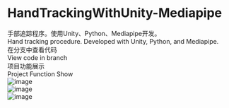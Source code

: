 # HandTrackingWithUnity-Mediapipe
手部追踪程序。使用Unity、Python、Mediapipe开发。 
<br>
Hand tracking procedure. Developed with Unity, Python, and Mediapipe.
<br>
在分支中查看代码
<br>
View code in branch
<br>
项目功能展示
<br>
Project Function Show
<br>
![image](https://github.com/xinyang-sun/HandTrackingWithUnity-Mediapipe/blob/master/GIF/1.gif)
<br>
![image](https://github.com/xinyang-sun/HandTrackingWithUnity-Mediapipe/blob/master/GIF/2.gif)
<br>
![image](https://github.com/xinyang-sun/HandTrackingWithUnity-Mediapipe/blob/master/GIF/3.gif)
